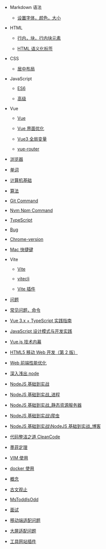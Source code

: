 - Markdown 语法

  - [设置字体，颜色，大小](Mk_SYNTAX/index.md)

- HTML

  - [行内，块，行内块元素](HTML/test1.md)

  - [HTML 语义化标签](HTML/test2.md)

- CSS

  - [居中布局](CSS/center.md)
  <!-- - [公众平台](CONTACT.md) -->

- JavaScript

  - [ES6](JS/index.md)

  - [高级](JS/高级.md)

- Vue

  - [Vue](Vue/test2.md)

  - [Vue 界面优化](Vue/jiemian.md)

  - [Vue3 全局变量](Vue/vue3全局变量.md)

  - [vue-router](Vue/vue-router.md)

- [浏览器](浏览器/index.md)

- [单词](Word/index.md)

- [计算机基础](ComputerBase/index.md)

- [算法](Algorithm/index.md)

- [Git Command](Git/index.md)

- [Nvm Npm Command](Nvm/index.md)

- [TypeScript](TypeScript/index.md)

- [Bug](Bug/index.md)

- [Chrome-version](Chrome/index.md)

- [Mac 快捷键](Mac/index.md)

- Vite

  - [Vite](Vite/index.md)

  - [vitecli](Vue/vitecli.md)

  - [Vite 插件](Vite/vite插件.md)

- [问题](Question/index.md)

- [常见问题，命令](Question/questionCommand.md)

- [Vue 3.x + TypeScript 实践指南](Book/vue3TypeScript.md)

- [JavaScript 设计模式与开发实践](Book/JavaScript设计模式与开发实践.md)

- [Vue.js 技术内幕](Book/Vue.js技术内幕.md)

- [HTML5 移动 Web 开发（第 2 版）](Book/HTML5移动Web开发（第2版）.md)

- [Web 前端性能优化](Book/Web前端性能优化.md)

- [深入浅出 node](Book/深入浅出node.md)

- [NodeJS 基础到实战](Book/NodeJS基础到实战.md)

- [NodeJS 基础到实战\_进程](Book/NodeJS基础到实战_进程.md)

- [NodeJS 基础到实战\_静态资源服务器](Book/NodeJS基础到实战_静态资源服务器.md)

- [NodeJS 基础到实战\爬虫](Book/NodeJS基础到实战_爬虫.md)

- [NodeJS 基础到实战\NodeJS 基础到实战\_博客](Book/NodeJS基础到实战_博客.md)

- [代码整洁之道 CleanCode](Book/代码整洁之道CleanCode.md)

- [墨菲定理](Book/墨菲定理.md)

- [VIM 使用](Book/VIM使用/VIM使用.md)

- [docker 使用](Book/docker.md)

- [概念](Concept/index.md)

- [古文观止](古文观止/index.md)

- [MsToddIsOdd](Book/englishbook/MsToddIsOdd.md)

- [面试](Interview/index.md)

- [移动端适配问题](移动端适配/index.md)

- [大屏适配问题](大屏适配/index.md)

- [工具网站插件](工具网站插件/index.md)

<!-- "unplugin-auto-import": "^0.17.5", -->
<!-- - Gradle
  - [Deploy](deploy.md)
- 其他小工具

  - [JWT](jwt/README.md)

- [Awesome docsify](awesome.md)
- [Changelog](changelog.md) -->
